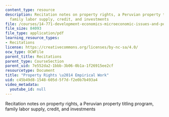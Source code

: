 ```yaml
---
content_type: resource
description: Recitation notes on property rights, a Peruvian property titling program,
  family labor supply, credit, and investments
file: /courses/14-771-development-economics-microeconomic-issues-and-policy-models-fall-2008/c45b49d81548605d5f7df2e0b7b493a4_rec11.pdf
file_size: 84093
file_type: application/pdf
learning_resource_types:
- Recitations
license: https://creativecommons.org/licenses/by-nc-sa/4.0/
ocw_type: OCWFile
parent_title: Recitations
parent_type: CourseSection
parent_uid: 7e552da2-1bbb-3b06-0b1a-1f26915ee2cf
resourcetype: Document
title: "Property Rights \u2014 Empirical Work"
uid: c45b49d8-1548-605d-5f7d-f2e0b7b493a4
video_metadata:
  youtube_id: null
---
```

Recitation notes on property rights, a Peruvian property titling program, family labor supply, credit, and investments